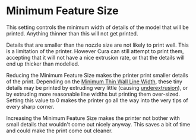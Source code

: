 Minimum Feature Size
====
This setting controls the minimum width of details of the model that will be printed. Anything thinner than this will not get printed.

Details that are smaller than the nozzle size are not likely to print well. This is a limitation of the printer. However Cura can still attempt to print them, accepting that it will not have a nice extrusion rate, or that the details will end up thicker than modelled.

Reducing the Minimum Feature Size makes the printer print smaller details of the print. Depending on the [Minimum Thin Wall Line Width](min_bead_width.md), these tiny details may be printed by extruding very little (causing [underextrusion](../troubleshooting/underextrusion.md)), or by extruding more reasonable line widths but printing them over-sized. Setting this value to 0 makes the printer go all the way into the very tips of every sharp corner.

Increasing the Minimum Feature Size makes the printer not bother with small details that wouldn't come out nicely anyway. This saves a bit of time and could make the print come out cleaner.